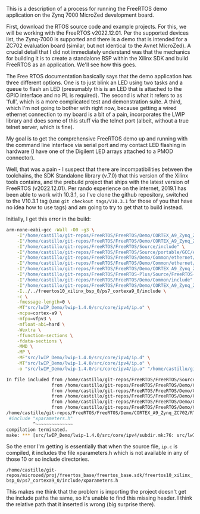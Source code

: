 This is a description of a process for running the FreeRTOS demo application on
the Zynq 7000 MicroZed development board.

First, download the RTOS source code and example projects. For this, we will be
working with the FreeRTOS v2022.12.01. Per the supported devices list, the
Zynq-7000 is supported and there is a demo that is intended for a ZC702
evaluation board (similar, but not identical to the Avnet MicroZed). A crucial
detail that I did not immediately understand was that the mechanics for building
it is to create a standalone BSP within the Xilinx SDK and build FreeRTOS as an
application.  We'll see how this goes.

The Free RTOS documentation basically says that the demo application has three
different options.  One is to just blink an LED using two tasks and a queue to
flash an LED (presumably this is an LED that is attached to the GPIO interface
and no PL is required). The second is what it refers to as 'full', which is a
more complicated test and demonstration suite.  A third, which I'm not going to
bother with right now, because getting a wired ethernet connection to my board
is a bit of a pain, incorporates the LWIP library and does some of this stuff
via the telnet port (albeit, without a true telnet server, which is fine).

My goal is to get the comprehensive FreeRTOS demo up and running with the
command line interface via serial port and my contact LED flashing in hardware
(I have one of the Digilent LED arrays attached to a PMOD connector).

Well, that was a pain - I suspect that there are incompatibilities between the
toolchains, the SDK Standalone library (v.7.0) that this version of the Xilinx
tools contains, and the prebuild project that ships with the latest version of
FreeRTOS (v2022.12.01).  Per rando experience on the internet, 2019.1 has been
able to work with 10.3.1, so I've clone the github repository, switched to the
V10.3.1 tag (use `git checkout tags/V10.3.1` for those of you that have no idea
how to use tags) and am going to try to get that to build instead.

Initially, I get this error in the build:

```bash
arm-none-eabi-gcc -Wall -O0 -g3 \
	-I"/home/castillo/git-repos/FreeRTOS/FreeRTOS/Demo/CORTEX_A9_Zynq_ZC702/RTOSDemo/src/lwIP_Demo/lwIP_port/include" \
	-I"/home/castillo/git-repos/FreeRTOS/FreeRTOS/Demo/CORTEX_A9_Zynq_ZC702/RTOSDemo/src/lwIP_Demo/lwIP_port/netif" \
	-I"/home/castillo/git-repos/FreeRTOS/FreeRTOS/Source/include" \
	-I"/home/castillo/git-repos/FreeRTOS/FreeRTOS/Source/portable/GCC/ARM_CA9" \
	-I"/home/castillo/git-repos/FreeRTOS/FreeRTOS/Demo/Common/ethernet/lwip-1.4.0/src/include/ipv4" \
	-I"/home/castillo/git-repos/FreeRTOS/FreeRTOS/Demo/Common/ethernet/lwip-1.4.0/src/include" \
	-I"/home/castillo/git-repos/FreeRTOS/FreeRTOS/Demo/CORTEX_A9_Zynq_ZC702/RTOSDemo/src/Full_Demo" \
	-I"/home/castillo/git-repos/FreeRTOS/FreeRTOS-Plus/Source/FreeRTOS-Plus-CLI" \
	-I"/home/castillo/git-repos/FreeRTOS/FreeRTOS/Demo/Common/include" \
	-I"/home/castillo/git-repos/FreeRTOS/FreeRTOS/Demo/CORTEX_A9_Zynq_ZC702/RTOSDemo/src" \
	-I../../freertos10_xilinx_bsp_0/ps7_cortexa9_0/include \
	-c \
	-fmessage-length=0 \
	-MT"src/lwIP_Demo/lwip-1.4.0/src/core/ipv4/ip.o" \
	-mcpu=cortex-a9 \
	-mfpu=vfpv3 \
	-mfloat-abi=hard \
	-Wextra \
	-ffunction-sections \
	-fdata-sections \
	-MMD \
	-MP \
	-MF"src/lwIP_Demo/lwip-1.4.0/src/core/ipv4/ip.d" \
	-MT"src/lwIP_Demo/lwip-1.4.0/src/core/ipv4/ip.o" \
	-o "src/lwIP_Demo/lwip-1.4.0/src/core/ipv4/ip.o" "/home/castillo/git-repos/FreeRTOS/FreeRTOS/Demo/Common/ethernet/lwip-1.4.0/src/core/ipv4/ip.c"

In file included from /home/castillo/git-repos/FreeRTOS/FreeRTOS/Source/include/FreeRTOS.h:56,
                 from /home/castillo/git-repos/FreeRTOS/FreeRTOS/Demo/CORTEX_A9_Zynq_ZC702/RTOSDemo/src/lwIP_Demo/lwIP_port/include/arch/sys_arch.h:35,
                 from /home/castillo/git-repos/FreeRTOS/FreeRTOS/Demo/Common/ethernet/lwip-1.4.0/src/include/lwip/sys.h:80,
                 from /home/castillo/git-repos/FreeRTOS/FreeRTOS/Demo/Common/ethernet/lwip-1.4.0/src/include/lwip/tcp.h:39,
                 from /home/castillo/git-repos/FreeRTOS/FreeRTOS/Demo/Common/ethernet/lwip-1.4.0/src/include/lwip/tcp_impl.h:39,
                 from /home/castillo/git-repos/FreeRTOS/FreeRTOS/Demo/Common/ethernet/lwip-1.4.0/src/core/ipv4/ip.c:52:
/home/castillo/git-repos/FreeRTOS/FreeRTOS/Demo/CORTEX_A9_Zynq_ZC702/RTOSDemo/src/FreeRTOSConfig.h:31:10: fatal error: xparameters.h: No such file or directory
 #include "xparameters.h"
          ^~~~~~~~~~~~~~~
compilation terminated.
make: *** [src/lwIP_Demo/lwip-1.4.0/src/core/ipv4/subdir.mk:76: src/lwIP_Demo/lwip-1.4.0/src/core/ipv4/ip.o] Error 1

```
So the error I'm getting is essentially that when the source file, `ip.c` is
compiled, it includes the file xparameters.h which is not available in any of
those 10 or so include directories.

`/home/castillo/git-repos/microzed/proj/freertos_base/freertos_base.sdk/freertos10_xilinx_bsp_0/ps7_cortexa9_0/include/xparameters.h`

This makes me think that the problem is importing the project doesn't get the
include paths the same, so it's unable to find this missing header.  I think the
relative path that it inserted is wrong (big surprise there).

